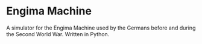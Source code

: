 # Engima Machine
 A simulator for the Engima Machine used by the Germans before and during the Second World War. Written in Python.
